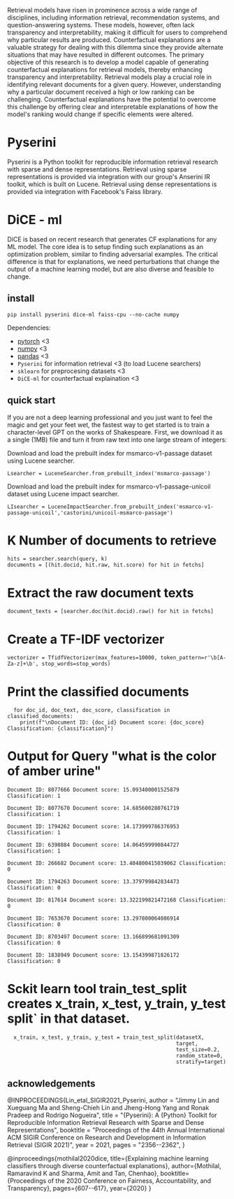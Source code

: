 Retrieval models have risen in prominence across a wide range of disciplines, including information retrieval, recommendation systems, and question-answering systems. These models, however, often lack transparency and interpretability, making it difficult for users to comprehend why particular results are produced. Counterfactual explanations are a valuable strategy for dealing with this dilemma since they provide alternate situations that may have resulted in different outcomes.
The primary objective of this research is to develop a model capable of generating counterfactual explanations for retrieval models, thereby enhancing transparency and interpretability. Retrieval models play a crucial role in identifying relevant documents for a given query. However, understanding why a particular document received a high or low ranking can be challenging. Counterfactual explanations have the potential to overcome this challenge by offering clear and interpretable explanations of how the model's ranking would change if specific elements were altered.
# Pyserini
Pyserini is a Python toolkit for reproducible information retrieval research with sparse and dense representations. Retrieval using sparse representations is provided via integration with our group's Anserini IR toolkit, which is built on Lucene. Retrieval using dense representations is provided via integration with Facebook's Faiss library.

# DiCE - ml
 DiCE is based on recent research that generates CF explanations for any ML model. The core idea is to setup finding such explanations as an optimization problem, similar to finding adversarial examples. The critical difference is that for explanations, we need perturbations that change the output of a machine learning model, but are also diverse and feasible to change.

## install

```
pip install pyserini dice-ml faiss-cpu --no-cache numpy
```

Dependencies:

- [pytorch](https://pytorch.org) <3
- [numpy](https://numpy.org/install/) <3
- [pandas](https://pandas.pydata.org/docs/getting_started/install.html) <3
-  `Pyserini` for information retrieval <3 (to load Lucene searchers)
-  `sklearn` for preprocesing datasets <3
-  `DiCE-ml` for counterfactual explaination  <3


## quick start

If you are not a deep learning professional and you just want to feel the magic and get your feet wet, the fastest way to get started is to train a character-level GPT on the works of Shakespeare. First, we download it as a single (1MB) file and turn it from raw text into one large stream of integers:

Download and load the prebuilt index for msmarco-v1-passage dataset using Lucene searcher.
```
Lsearcher = LuceneSearcher.from_prebuilt_index('msmarco-passage')
```
Download and load the prebuilt index for msmarco-v1-passage-unicoil dataset using Lucene impact searcher.
```
LIsearcher = LuceneImpactSearcher.from_prebuilt_index('msmarco-v1-passage-unicoil','castorini/unicoil-msmarco-passage')
```

# K Number of documents to retrieve
```
hits = searcher.search(query, k)
documents = [(hit.docid, hit.raw, hit.score) for hit in fetchs]
```
# Extract the raw document texts
```
document_texts = [searcher.doc(hit.docid).raw() for hit in fetchs]
```
# Create a TF-IDF vectorizer
```
vectorizer = TfidfVectorizer(max_features=10000, token_pattern=r'\b[A-Za-z]+\b', stop_words=stop_words)
```
# Print the classified documents
```
  for doc_id, doc_text, doc_score, classification in classified_documents:
    print(f"\nDocument ID: {doc_id} Document score: {doc_score} Classification: {classification}")
```
# Output for Query "what is the color of amber urine"
```
Document ID: 8077666 Document score: 15.093400001525879 Classification: 1

Document ID: 8077670 Document score: 14.685600280761719 Classification: 1

Document ID: 1794262 Document score: 14.173999786376953 Classification: 1

Document ID: 6398884 Document score: 14.064599990844727 Classification: 1

Document ID: 266682 Document score: 13.404800415039062 Classification: 0

Document ID: 1794263 Document score: 13.379799842834473 Classification: 0

Document ID: 817614 Document score: 13.322199821472168 Classification: 0

Document ID: 7653670 Document score: 13.297800064086914 Classification: 0

Document ID: 8703497 Document score: 13.166899681091309 Classification: 0

Document ID: 1838949 Document score: 13.154399871826172 Classification: 0
```
# Sckit learn tool train_test_split creates x_train, x_test, y_train, y_test split` in that dataset.
```
  x_train, x_test, y_train, y_test = train_test_split(datasetX,
                                                      target,
                                                      test_size=0.2,
                                                      random_state=0,
                                                      stratify=target)
```


## acknowledgements
@INPROCEEDINGS{Lin_etal_SIGIR2021_Pyserini,
   author = "Jimmy Lin and Xueguang Ma and Sheng-Chieh Lin and Jheng-Hong Yang and Ronak Pradeep and Rodrigo Nogueira",
   title = "{Pyserini}: A {Python} Toolkit for Reproducible Information Retrieval Research with Sparse and Dense Representations",
   booktitle = "Proceedings of the 44th Annual International ACM SIGIR Conference on Research and Development in Information Retrieval (SIGIR 2021)",
   year = 2021,
   pages = "2356--2362",
}

@inproceedings{mothilal2020dice,
        title={Explaining machine learning classifiers through diverse counterfactual explanations},
        author={Mothilal, Ramaravind K and Sharma, Amit and Tan, Chenhao},
        booktitle={Proceedings of the 2020 Conference on Fairness, Accountability, and Transparency},
        pages={607--617},
        year={2020}
}

